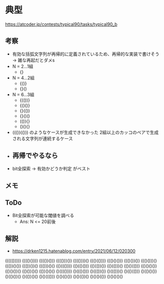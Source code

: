 # 典型

https://atcoder.jp/contests/typical90/tasks/typical90_b

## 考察
- 有効な括弧文字列が再帰的に定義されているため、再帰的な実装で書けそう -> 雑な再起だとダメs
- N = 2...1組
    - {}
- N = 4...2組
    - {()}
    - {}()
- N = 6...3組
    - {(())}
    - {()()}
    - {}(())
    - {}()()
    - (()){}
    - ()(){}
- ((())(())) のようなケースが生成できなかった 2組以上のカッコのペアで生成される文字列が連続するケース
- 再帰でやるなら
    - 
- bit全探索 -> 有効かどうか判定 がベスト

## メモ

## ToDo
- Bit全探索が可能な閾値を調べる
    - Ans: N <= 20前後

## 解説
- https://drken1215.hatenablog.com/entry/2021/06/12/020300

((((()))))
(((()())))
(((())()))
(((()))())
(((())))()
((()(())))
((()()()))
((()())())
((()()))()
((())()())
((())())()
((()))()()
(()((())))
(()(()()))
(()(())())
(()(()))()
(()()(()))
(()()()())
(()()())()
(()())()()
(())()()()
()(((())))
()((()()))
()((())())
()((()))()
()(()(()))
()(()()())
()(()())()
()(())()()
()()((()))
()()(()())
()()(())()
()()()(())
()()()()()